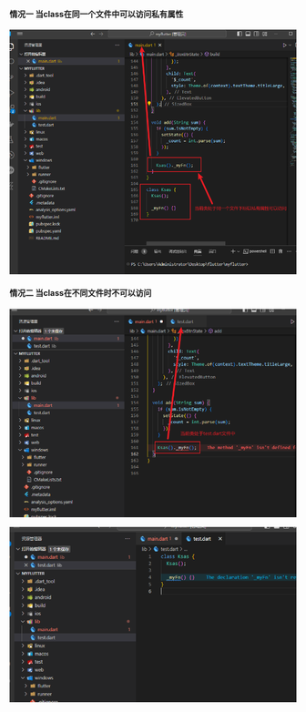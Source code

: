 #### 情况一 当class在同一个文件中可以访问私有属性

![image-20240608222909251](asset/image-20240608222909251.png)

#### 情况二 当class在不同文件时不可以访问

![image-20240608223022309](asset/image-20240608223022309.png)

![image-20240608223031619](asset/image-20240608223031619.png)